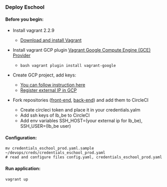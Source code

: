 ### Deploy Eschool

#### Before you begin:
- Install vagrant 2.2.9
    - [Download and install Vagrant](vagrantup.com/downloads.html)
- Install vagrant GCP plugin [Vagrant Google Compute Engine (GCE) Provider](https://github.com/mitchellh/vagrant-google)
    - ```bash vagrant plugin install vagrant-google ```
- Create GCP project, add keys:
    - [You can follow instruction here](https://github.com/mitchellh/vagrant-google) 
    - [Register external IP in GCP](https://console.cloud.google.com/networking/addresses/)

- Fork repositories ([front-end](https://github.com/yurkovskiy/final_project), [back-end](https://github.com/yurkovskiy/eSchool)) and add them to CircleCI
    - Create circleci token and place it in your credentials.yalm
    - Add ssh keys of lb_be to CircleCI
    - Add env variables SSH_HOST=(your external ip for lb_be), SSH_USER=(lb_be user)


#### Configuration:
    mv credentials_eschool_prod.yaml.sample ~/devops/creds/credentials_eschool_prod.yaml
    # read and configure files config.yaml, credentials_eschool_prod.yaml

#### Run application:

```bash
vagrant up
```

